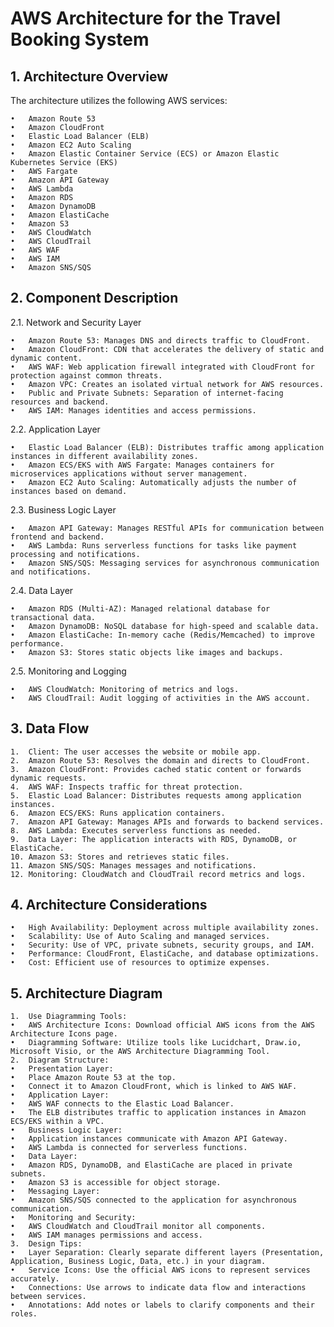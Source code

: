 # AWS Architecture for the Travel Booking System

## 1. Architecture Overview

The architecture utilizes the following AWS services:

	•	Amazon Route 53
	•	Amazon CloudFront
	•	Elastic Load Balancer (ELB)
	•	Amazon EC2 Auto Scaling
	•	Amazon Elastic Container Service (ECS) or Amazon Elastic Kubernetes Service (EKS)
	•	AWS Fargate
	•	Amazon API Gateway
	•	AWS Lambda
	•	Amazon RDS
	•	Amazon DynamoDB
	•	Amazon ElastiCache
	•	Amazon S3
	•	AWS CloudWatch
	•	AWS CloudTrail
	•	AWS WAF
	•	AWS IAM
	•	Amazon SNS/SQS

## 2. Component Description

2.1. Network and Security Layer

	•	Amazon Route 53: Manages DNS and directs traffic to CloudFront.
	•	Amazon CloudFront: CDN that accelerates the delivery of static and dynamic content.
	•	AWS WAF: Web application firewall integrated with CloudFront for protection against common threats.
	•	Amazon VPC: Creates an isolated virtual network for AWS resources.
	•	Public and Private Subnets: Separation of internet-facing resources and backend.
	•	AWS IAM: Manages identities and access permissions.

2.2. Application Layer

	•	Elastic Load Balancer (ELB): Distributes traffic among application instances in different availability zones.
	•	Amazon ECS/EKS with AWS Fargate: Manages containers for microservices applications without server management.
	•	Amazon EC2 Auto Scaling: Automatically adjusts the number of instances based on demand.

2.3. Business Logic Layer

	•	Amazon API Gateway: Manages RESTful APIs for communication between frontend and backend.
	•	AWS Lambda: Runs serverless functions for tasks like payment processing and notifications.
	•	Amazon SNS/SQS: Messaging services for asynchronous communication and notifications.

2.4. Data Layer

	•	Amazon RDS (Multi-AZ): Managed relational database for transactional data.
	•	Amazon DynamoDB: NoSQL database for high-speed and scalable data.
	•	Amazon ElastiCache: In-memory cache (Redis/Memcached) to improve performance.
	•	Amazon S3: Stores static objects like images and backups.

2.5. Monitoring and Logging

	•	AWS CloudWatch: Monitoring of metrics and logs.
	•	AWS CloudTrail: Audit logging of activities in the AWS account.

## 3. Data Flow

	1.	Client: The user accesses the website or mobile app.
	2.	Amazon Route 53: Resolves the domain and directs to CloudFront.
	3.	Amazon CloudFront: Provides cached static content or forwards dynamic requests.
	4.	AWS WAF: Inspects traffic for threat protection.
	5.	Elastic Load Balancer: Distributes requests among application instances.
	6.	Amazon ECS/EKS: Runs application containers.
	7.	Amazon API Gateway: Manages APIs and forwards to backend services.
	8.	AWS Lambda: Executes serverless functions as needed.
	9.	Data Layer: The application interacts with RDS, DynamoDB, or ElastiCache.
	10.	Amazon S3: Stores and retrieves static files.
	11.	Amazon SNS/SQS: Manages messages and notifications.
	12.	Monitoring: CloudWatch and CloudTrail record metrics and logs.

## 4. Architecture Considerations

	•	High Availability: Deployment across multiple availability zones.
	•	Scalability: Use of Auto Scaling and managed services.
	•	Security: Use of VPC, private subnets, security groups, and IAM.
	•	Performance: CloudFront, ElastiCache, and database optimizations.
	•	Cost: Efficient use of resources to optimize expenses.

## 5. Architecture Diagram

	1.	Use Diagramming Tools:
	•	AWS Architecture Icons: Download official AWS icons from the AWS Architecture Icons page.
	•	Diagramming Software: Utilize tools like Lucidchart, Draw.io, Microsoft Visio, or the AWS Architecture Diagramming Tool.
	2.	Diagram Structure:
	•	Presentation Layer:
	•	Place Amazon Route 53 at the top.
	•	Connect it to Amazon CloudFront, which is linked to AWS WAF.
	•	Application Layer:
	•	AWS WAF connects to the Elastic Load Balancer.
	•	The ELB distributes traffic to application instances in Amazon ECS/EKS within a VPC.
	•	Business Logic Layer:
	•	Application instances communicate with Amazon API Gateway.
	•	AWS Lambda is connected for serverless functions.
	•	Data Layer:
	•	Amazon RDS, DynamoDB, and ElastiCache are placed in private subnets.
	•	Amazon S3 is accessible for object storage.
	•	Messaging Layer:
	•	Amazon SNS/SQS connected to the application for asynchronous communication.
	•	Monitoring and Security:
	•	AWS CloudWatch and CloudTrail monitor all components.
	•	AWS IAM manages permissions and access.
	3.	Design Tips:
	•	Layer Separation: Clearly separate different layers (Presentation, Application, Business Logic, Data, etc.) in your diagram.
	•	Service Icons: Use the official AWS icons to represent services accurately.
	•	Connections: Use arrows to indicate data flow and interactions between services.
	•	Annotations: Add notes or labels to clarify components and their roles.
